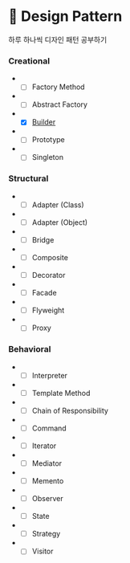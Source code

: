 # :open_book: Design Pattern
하루 하나씩 디자인 패턴 공부하기

### Creational
* - [ ] Factory Method 
* - [ ] Abstract Factory
* - [x] [Builder](https://github.com/riyenas0925/Design_Pattern/blob/master/Builder%20Pattern.md)
* - [ ] Prototype 
* - [ ] Singleton

### Structural
* - [ ] Adapter (Class)
* - [ ] Adapter (Object)
* - [ ] Bridge
* - [ ] Composite
* - [ ] Decorator
* - [ ] Facade
* - [ ] Flyweight
* - [ ] Proxy

### Behavioral
* - [ ] Interpreter
* - [ ] Template Method
* - [ ] Chain of Responsibility
* - [ ] Command
* - [ ] Iterator
* - [ ] Mediator
* - [ ] Memento
* - [ ] Observer
* - [ ] State
* - [ ] Strategy
* - [ ] Visitor
